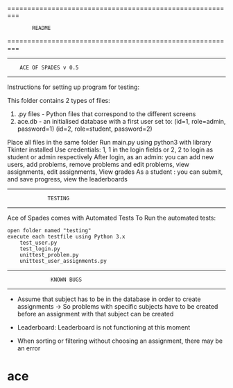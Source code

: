 =========================================================

			README

=========================================================

*********************************************************


		ACE OF SPADES v 0.5


*********************************************************

Instructions for setting up program for testing:

This folder contains 2 types of files:
1. .py files - Python files that correspond to the different screens
2. ace.db - an initialised database with a first user set to:
	 (id=1, role=admin, password=1)
	 (id=2, role=student, password=2)

Place all files in the same folder
Run main.py using python3 with library Tkinter installed
Use credentials: 1, 1 in the login fields or 2, 2 to login as student or admin respectively
After login,
 as an admin: you can add new users, add problems, remove problems and edit problems,
 view assignments, edit assignments, View grades
As a student : you can submit, and save progress, view the leaderboards


****************************************************

	             TESTING

****************************************************

Ace of Spades comes with Automated Tests
To Run the automated tests:

	open folder named "testing"
	execute each testfile using Python 3.x
		test_user.py
		test_login.py
		unittest_problem.py
		unittest_user_assignments.py
 
****************************************************

                  KNOWN BUGS

****************************************************

- Assume that subject has to be in the database in order to create assignments
	-> So problems with specific subjects have to be created before an assignment with that
	   subject can be created

- Leaderboard: Leaderboard is not functioning at this moment
- When sorting or filtering without choosing an assignment, there may be an error
# ace
